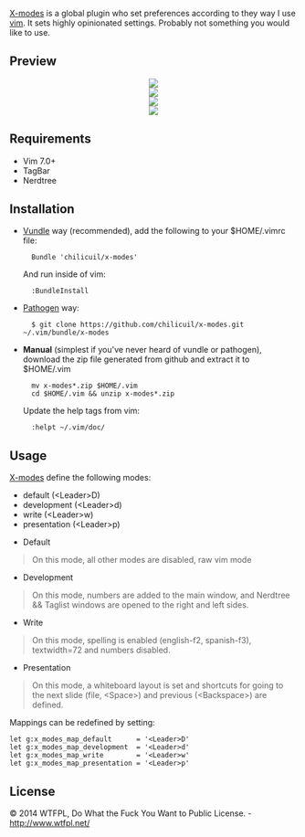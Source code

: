 [X-modes](https://github.com/chilicuil/x-modes) is a global plugin who set preferences according to they way I use [vim](http://vim.org). It sets highly opinionated settings. Probably not something you would like to use.

Preview
-------

<p align="center">
  <img src="http://javier.io/assets/img/x-modes-default.jpg"/><br>
  <img src="http://javier.io/assets/img/x-modes-dev.jpg"/><br>
  <img src="http://javier.io/assets/img/x-modes-word.jpg"/><br>
  <img src="http://javier.io/assets/img/x-modes-presentation.jpg"/><br>
</p>

Requirements
------------

* Vim 7.0+
* TagBar
* Nerdtree

Installation
------------

- [Vundle](https://github.com/gmarik/vundle) way (recommended), add the following to your $HOME/.vimrc file:

        Bundle 'chilicuil/x-modes'

    And run inside of vim:

        :BundleInstall

- [Pathogen](https://github.com/tpope/vim-pathogen) way:

        $ git clone https://github.com/chilicuil/x-modes.git ~/.vim/bundle/x-modes

- **Manual** (simplest if you've never heard of vundle or pathogen), download the zip file generated from github and extract it to $HOME/.vim

        mv x-modes*.zip $HOME/.vim
        cd $HOME/.vim && unzip x-modes*.zip

    Update the help tags from vim:

        :helpt ~/.vim/doc/

Usage
-----

[X-modes](https://github.com/chilicuil/x-modes) define the following modes:

 - default (&lt;Leader&gt;D)
 - development (&lt;Leader&gt;d)
 - write (&lt;Leader&gt;w)
 - presentation (&lt;Leader&gt;p)

* Default

> On this mode, all other modes are disabled, raw vim mode

* Development

> On this mode, numbers are added to the main window, and Nerdtree && Taglist windows are opened to the right and left sides.

* Write

> On this mode, spelling is enabled (english-f2, spanish-f3), textwidth=72 and numbers disabled.

* Presentation

> On this mode, a whiteboard layout is set and shortcuts for going to the next slide (file, &lt;Space&gt;) and previous (&lt;Backspace&gt;) are defined.


Mappings can be redefined by setting:

    let g:x_modes_map_default      = '<Leader>D'
    let g:x_modes_map_development  = '<Leader>d'
    let g:x_modes_map_write        = '<Leader>w'
    let g:x_modes_map_presentation = '<Leader>p'

License
-------

© 2014 WTFPL, Do What the Fuck You Want to Public License. - http://www.wtfpl.net/
